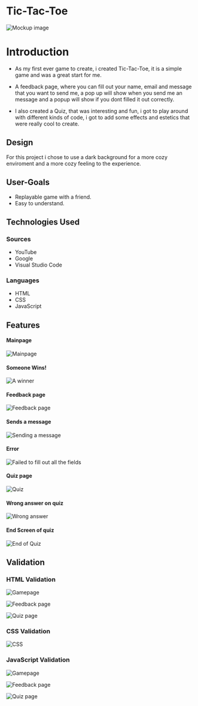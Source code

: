 
# Tic-Tac-Toe

![Mockup image](docs/headerreadme.png)


# Introduction

- As my first ever game to create, i created Tic-Tac-Toe, it is a simple game and was a great start for me.

- A feedback page, where you can fill out your name, email and message that you want to send me, a pop up will show when you send me an message and a popup will show if you dont filled it out correctly.

- I also created a Quiz, that was interesting and fun, i got to play around with different kinds of code, i got to add some effects and estetics that were really cool to create.


## Design
For this project i chose to use a dark background for a more cozy enviroment and a more cozy feeling to the experience.
## User-Goals

 - Replayable game with a friend.
 - Easy to understand.

## Technologies Used

### Sources
- YouTube
- Google
- Visual Studio Code

### Languages
- HTML
- CSS
- JavaScript
## Features
#### Mainpage
![Mainpage](docs/gamepage.png)

#### Someone Wins!
![A winner](docs/winning.png)

#### Feedback page
![Feedback page](docs/feedback.png)

#### Sends a message
![Sending a message](docs/Feedbackworks.png)

#### Error
![Failed to fill out all the fields](docs/Feedbackdenied.png)

#### Quiz page
![Quiz](docs/Quiz.png)

#### Wrong answer on quiz
![Wrong answer](docs/quizwrong.png)

#### End Screen of quiz
![End of Quiz](quizend.png)



## Validation

### HTML Validation

![Gamepage](docs/indexvalidation.png)

![Feedback page](docs/feedbackvalidation.png)

![Quiz page](docs/quizvalidation.png)

### CSS Validation

![CSS](docs/cssvalidation.png)

### JavaScript Validation

![Gamepage](docs/jsvalidationgame.png)

![Feedback page](docs/jsvalidationfeedback.png)

![Quiz page](docs/jsvalidationquiz.png)
